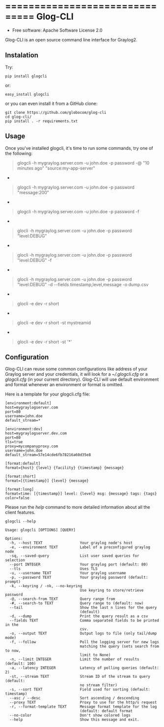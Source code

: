 ===============================
Glog-CLI
===============================

* Free software: Apache Software License 2.0

Glog-CLI is an open source command line interface for Graylog2.

Instalation
--------
Try:

	pip install glogcli

or:

	easy_install glogcli

or you can even install it from a GitHub clone:

	git clone https://github.com/globocom/glog-cli
	cd glog-cli/
	pip install . -r requirements.txt

Usage
--------
Once you've installed glogcli, it's time to run some commands, try one of the following:

> glogcli -h mygraylog.server.com -u john.doe -p password -@ "10 minutes ago" "source:my-app-server"

-

> glogcli -h mygraylog.server.com -u john.doe -p password "message:200"

-

> glogcli -h mygraylog.server.com -u john.doe -p password -f

-

> glocli -h mygraylog.server.com -u john.doe -p password "level:DEBUG"

-

> glocli -h mygraylog.server.com -u john.doe -p password "level:DEBUG" -f

-

> glocli -h mygraylog.server.com -u john.doe -p password "level:DEBUG" -d --fields timestamp,level,message -o dump.csv 

-

> glocli -e dev -r short

-

> glocli -e dev -r short -st mystreamid

-

> glocli -e dev -r short -st '*'



Configuration
--------

Glog-CLI can reuse some common configurations like address of your Graylog server and your credentials, it will look for a
*~/.glogcli.cfg* or a *glogcli.cfg* (in your current directory). Glog-CLI will use default environment and format 
whenever an environment or format is omitted.

Here is a template for your glogcli.cfg file:

    [environment:default]
    host=mygraylogserver.com
    port=80
    username=john.doe
    default_stream=*

    [environment:dev]
    host=mygraylogserver.dev.com
    port=80
    tls=true
    proxy=mycompanyproxy.com
    username=john.doe
    default_stream=57e14cde6fb78216a60d35e8

    [format:default]
    format={host} {level} {facility} {timestamp} {message}
    
    [format:short]
    format=[{timestamp}] {level} {message}
    
    [format:long]
    format=time: [{timestamp}] level: {level} msg: {message} tags: {tags}
    color=false

Please run the *help* command to more detailed information about all the client features.
	
	glogcli --help

    Usage: glogcli [OPTIONS] [QUERY]

	Options:
	  -h, --host TEXT                 Your graylog node's host
	  -e, --environment TEXT          Label of a preconfigured graylog node
	  -sq, --saved-query              List user saved queries for selection
	  --port INTEGER                  Your graylog port (default: 80)
	  --tls                           Uses TLS
	  -u, --username TEXT             Your graylog username
	  -p, --password TEXT             Your graylog password (default: prompt)
	  -k, --keyring / -nk, --no-keyring
	                                  Use keyring to store/retrieve password
	  -@, --search-from TEXT          Query range from
	  -#, --search-to TEXT            Query range to (default: now)
	  --tail                          Show the last n lines for the query
	                                  (default)
	  -d, --dump                      Print the query result as a csv
	  --fields TEXT                   Comma separated fields to be printed in the
	                                  csv.
	  -o, --output TEXT               Output logs to file (only tail/dump mode)
	  -f, --follow                    Poll the logging server for new logs
	                                  matching the query (sets search from to now,
	                                  limit to None)
	  -n, --limit INTEGER             Limit the number of results (default: 100)
	  -a, --latency INTEGER           Latency of polling queries (default: 2)
	  -st, --stream TEXT              Stream ID of the stream to query (default:
	                                  no stream filter)
	  -s, --sort TEXT                 Field used for sorting (default: timestamp)
	  --asc / --desc                  Sort ascending / descending
	  --proxy TEXT                    Proxy to use for the http/s request
	  -r, --format-template TEXT      Message format template for the log
	                                  (default: default format
	  --no-color                      Don't show colored logs
	  --help                          Show this message and exit.
